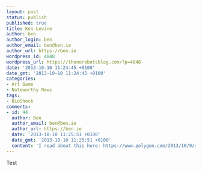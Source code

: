 ```yaml
---
layout: post
status: publish
published: true
title: Ken Levine
author: ben
author_login: ben
author_email: ben@ben.ie
author_url: https://ben.ie
wordpress_id: 4848
wordpress_url: https://thenorobotsblog.com/?p=4848
date: '2013-10-10 11:24:45 +0100'
date_gmt: '2013-10-10 11:24:45 +0100'
categories:
- Art Game
- Noteworthy News
tags:
- BioShock
comments:
- id: 44
  author: Ben
  author_email: ben@ben.ie
  author_url: https://ben.ie
  date: '2013-10-10 11:25:51 +0100'
  date_gmt: '2013-10-10 11:25:51 +0100'
  content: 'I read about this here: https://www.polygon.com/2013/10/9/4816828/ken-levines-next-big-thing-isnt-so-much-a-game-as-it-is-a-reinvention'
---
```

<p>Test</p>
